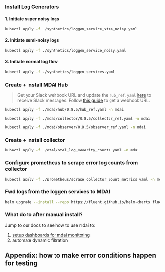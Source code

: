 
### Install Log Generators

#### 1. Initiate super noisy logs
```sh
kubectl apply -f ./synthetics/loggen_service_xtra_noisy.yaml
```

#### 2. Initiate semi-noisy logs
```sh
kubectl apply -f ./synthetics/loggen_service_noisy.yaml
```

#### 3. Initiate normal log flow
```sh
kubectl apply -f ./synthetics/loggen_services.yaml
```

### Create + Install MDAI Hub

> Get your Slack wehbook URL and update the `hub_ref.yaml` [here](https://github.com/DecisiveAI/mdai-labs/blob/00b05e9589d53b6cfac3361c4605b38f41b702a3/mdai/hub/0.8.5/hub_ref.yaml#L88-L109) to receive Slack messages. Follow [this guide](https://api.slack.com/messaging/webhooks) to get a webhook URL.

```sh
kubectl apply -f ./mdai/hub/0.8.5/hub_ref.yaml -n mdai
```
```sh
kubectl apply -f ./mdai/collector/0.8.5/collector_ref.yaml -n mdai
```
```sh
kubectl apply -f ./mdai/observer/0.8.5/observer_ref.yaml -n mdai
```

### Create + Install collector

```sh
kubectl apply -f ./otel/otel_log_severity_counts.yaml -n mdai
```

### Configure prometheus to scrape error log counts from collector

```sh
kubectl apply -f ./prometheus/scrape_collector_count_metrics.yaml -n mdai
```

### Fwd logs from the loggen services to MDAI
```sh
helm upgrade --install --repo https://fluent.github.io/helm-charts fluent fluentd -f ./synthetics/loggen_fluent_config.yaml
```

### What do to after manual install?

Jump to our docs to see how to use mdai to:
1. [setup dashboards for mdai monitoring](https://docs.mydecisive.ai/quickstart/dashboard/index.html)
2. [automate dynamic filtration](https://docs.mydecisive.ai/quickstart/filter/index.html)

## Appendix: how to make error conditions happen for testing